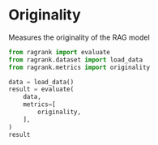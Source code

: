 # Originality

Measures the originality of the RAG model

```python 
from ragrank import evaluate
from ragrank.dataset import load_data
from ragrank.metrics import originality

data = load_data()
result = evaluate(
    data,
    metrics=[
        originality,
    ],
)
result
```